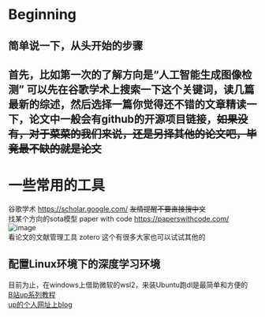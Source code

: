 # Beginning
简单说一下，从头开始的步骤
---
首先，比如第一次的了解方向是“人工智能生成图像检测”
可以先在谷歌学术上搜索一下这个关键词，读几篇最新的综述，然后选择一篇你觉得还不错的文章精读一下，论文中一般会有github的开源项目链接，~~如果没有，对于菜菜的我们来说，还是另择其他的论文吧，毕竟最不缺的就是论文~~
---
# 一些常用的工具
谷歌学术  https://scholar.google.com/   ~~友情提醒不要直接搜中文~~  
找某个方向的sota模型  paper with code  https://paperswithcode.com/  
![image](https://github.com/JNUAI23/Beginning/assets/105352836/58ba4412-1826-45db-adde-007089bad649)  
看论文的文献管理工具  zotero 这个有很多大家也可以试试其他的

## 配置Linux环境下的深度学习环境
目前为止，在windows上借助微软的wsl2，来装Ubuntu跑dl是最简单和方便的  
[B站up系列教程](https://www.bilibili.com/video/BV1o8411C7wm/)  
[up的个人网址上blog](https://www.gongsunqi.xyz/posts/3c995b2a/)  



